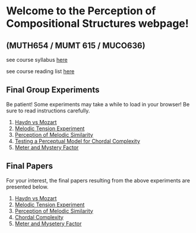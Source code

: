 # Welcome to the Perception of Compositional Structures webpage!
##              (MUTH654 / MUMT 615 / MUCO636)


see course syllabus [here](https://perceptionofcompositionalstructures.github.io/Docs/Syllabus.pdf)

see course reading list [here](https://perceptionofcompositionalstructures.github.io/Docs/PCS_Biblio.pdf)

## Final Group Experiments
Be patient! Some experiments may take a while to load in your browser! Be sure to read instructions carefully.

1. [Haydn vs Mozart](https://perceptionofcompositionalstructures.github.io/haydnvsmozart/index.html)
2. [Melodic Tension Experiment](https://melodictension-7fd48.firebaseapp.com/)
3. [Perception of Melodic Similarity](https://perceptionofcompositionalstructures.github.io/atonalMelodicSimilarity/)
4. [Testing a Perceptual Model for Chordal Complexity](https://github.com/PerceptionOfCompositionalStructures/Exp_chord_complexity_MACOS/blob/master/README.md)
5. [Meter and Mystery Factor](https://deepio.github.io/meter_perception_test/)

## Final Papers
For your interest, the final papers resulting from the above experiments are presented below.

1. [Haydn vs Mozart](https://perceptionofcompositionalstructures.github.io/Docs/Group1_HaydnVsMozart_HengGoverRubino_Haydn_vs_Mozart.pdf)
2. [Melodic Tension Experiment](https://perceptionofcompositionalstructures.github.io/Docs/Group2_TensionInMelody_FinalProject_HuynhLedgerNapoles.pdf)
3. [Perception of Melodic Similarity](https://perceptionofcompositionalstructures.github.io/Docs/Group3_MelodicSimilarity_AtallahColeDeReuse.pdf)
4. [Chordal Complexity](https://perceptionofcompositionalstructures.github.io/Docs/Group4_ChordComplexity_Macnab-SeguinJuDuffy_Final.pdf)
5. [Meter and Mysetery Factor](https://perceptionofcompositionalstructures.github.io/Docs/Group5_MeterAndMysteryGlenDaigleHejebri_FinalPaper.pdf)
